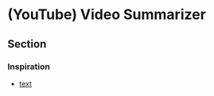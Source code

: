 # (YouTube) Video Summarizer

## Section

### Inspiration

- [text](https://github.com/jimmc414/1filellm)
